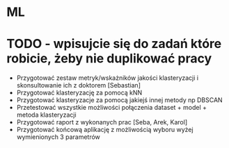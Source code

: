 # ML

# TODO - wpisujcie się do zadań które robicie, żeby nie duplikować pracy
* Przygotować zestaw metryk/wskażników jakości klasteryzacji i skonsultowanie ich z doktorem [Sebastian]
* Przygotować klasteryzację za pomocą kNN
* Przygotować klasteryzacje za pomocą jakiejś innej metody np DBSCAN
* Przetestować wszystkie możliwości połączenia dataset + model + metoda klasteryzacji
* Przygotować raport z wykonanych prac [Seba, Arek, Karol]
* Przygotować końcową aplikację z możliwością wyboru wyżej wymienionych 3 parametrów
